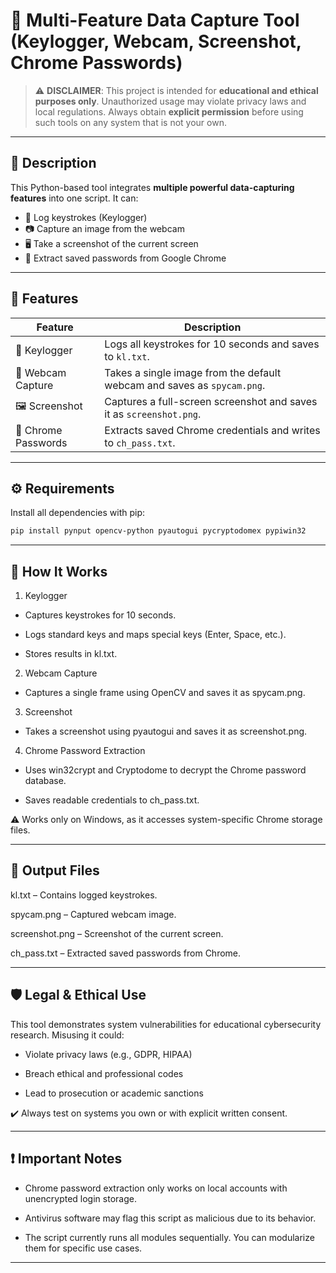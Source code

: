 # 🔐 Multi-Feature Data Capture Tool (Keylogger, Webcam, Screenshot, Chrome Passwords)

> ⚠️ **DISCLAIMER**: This project is intended for **educational and ethical purposes only**. Unauthorized usage may violate privacy laws and local regulations. Always obtain **explicit permission** before using such tools on any system that is not your own.

---

## 🧠 Description

This Python-based tool integrates **multiple powerful data-capturing features** into one script. It can:
- 🧾 Log keystrokes (Keylogger)
- 📷 Capture an image from the webcam
- 🖥️ Take a screenshot of the current screen
- 🔐 Extract saved passwords from Google Chrome

---

## 🚀 Features

| Feature            | Description                                                                 |
|--------------------|-----------------------------------------------------------------------------|
| 🎹 Keylogger        | Logs all keystrokes for 10 seconds and saves to `kl.txt`.                  |
| 📸 Webcam Capture   | Takes a single image from the default webcam and saves as `spycam.png`.    |
| 🖼️ Screenshot        | Captures a full-screen screenshot and saves it as `screenshot.png`.        |
| 🔑 Chrome Passwords | Extracts saved Chrome credentials and writes to `ch_pass.txt`.             |

---

## ⚙️ Requirements

Install all dependencies with pip:

```bash
pip install pynput opencv-python pyautogui pycryptodomex pypiwin32
```

---

## 🧰 How It Works
1. Keylogger
- Captures keystrokes for 10 seconds.

- Logs standard keys and maps special keys (Enter, Space, etc.).

- Stores results in kl.txt.

2. Webcam Capture
- Captures a single frame using OpenCV and saves it as spycam.png.

3. Screenshot
- Takes a screenshot using pyautogui and saves it as screenshot.png.

4. Chrome Password Extraction
- Uses win32crypt and Cryptodome to decrypt the Chrome password database.

- Saves readable credentials to ch_pass.txt.

⚠️ Works only on Windows, as it accesses system-specific Chrome storage files.

---

## 📂 Output Files
kl.txt – Contains logged keystrokes.

spycam.png – Captured webcam image.

screenshot.png – Screenshot of the current screen.

ch_pass.txt – Extracted saved passwords from Chrome.

---

## 🛡️ Legal & Ethical Use
This tool demonstrates system vulnerabilities for educational cybersecurity research. Misusing it could:

- Violate privacy laws (e.g., GDPR, HIPAA)

- Breach ethical and professional codes

- Lead to prosecution or academic sanctions

✔️ Always test on systems you own or with explicit written consent.

---

## ❗ Important Notes
- Chrome password extraction only works on local accounts with unencrypted login storage.

- Antivirus software may flag this script as malicious due to its behavior.

- The script currently runs all modules sequentially. You can modularize them for specific use cases.

--- 

## 
